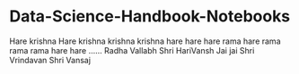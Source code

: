 # Data-Science-Handbook-Notebooks
Hare krishna Hare krishna krishna krishna hare hare hare rama hare rama rama rama hare hare ...... Radha Vallabh Shri HariVansh Jai jai Shri Vrindavan Shri Vansaj
